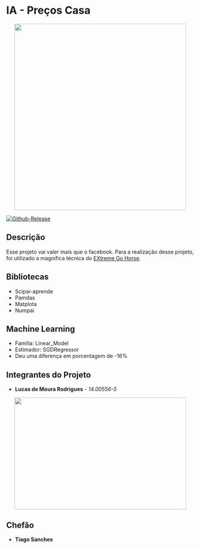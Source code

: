 # IA - Preços Casa #

<p align="center">
  <img width="460" height="500" src="https://raw.githubusercontent.com/qingkaikong/blog/master/2017_12_machine_learning_funny_pictures/figures/figure_8.png">
</p>


[![Github-Release](https://img.shields.io/github/release/filoe/cscore.svg)](https://github.com/lucasrodrigues10/imobiliariaLegal/releases)

## Descrição

Esse projeto vai valer mais que o facebook. Para a realização desse projeto, foi utilizado a magnifica técnica do [EXtreme Go Horse](http://sou.gohorseprocess.com.br/). 

## Bibliotecas
* Scipai-aprende 
* Pamdas
* Matplota
* Numpai

## Machine Learning
* Familia: Linear_Model
* Estimador: SGDRegressor
* Deu uma diferença em porcentagem de -16%

## Integrantes do Projeto
* **Lucas de Moura Rodrigues** - *14.00556-5*

<p align="center">
  <img width="460" height="300" src="https://cdn-images-1.medium.com/max/800/1*pAiFtxYHdjg4-HP6e46wZA.gif">
</p>

## Chefão
* **Tiago Sanches** 

